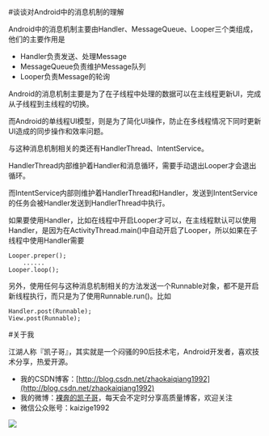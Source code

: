 #谈谈对Android中的消息机制的理解

Android中的消息机制主要由Handler、MessageQueue、Looper三个类组成，他们的主要作用是

- Handler负责发送、处理Message
- MessageQueue负责维护Message队列
- Looper负责Message的轮询

Android的消息机制主要是为了在子线程中处理的数据可以在主线程更新UI，完成从子线程到主线程的切换。

而Android的单线程UI模型，则是为了简化UI操作，防止在多线程情况下同时更新UI造成的同步操作和效率问题。

与这种消息机制相关的类还有HandlerThread、IntentService。

HandlerThread内部维护着Handler和消息循环，需要手动退出Looper才会退出循环。

而IntentService内部则维护着HandlerThread和Handler，发送到IntentService的任务会被Handler发送到HandlerThread中执行。

如果要使用Handler，比如在线程中开启Looper才可以，在主线程默认可以使用Handler，是因为在ActivityThread.main()中自动开启了Looper，所以如果在子线程中使用Handler需要

```
Looper.preper();
	......
Looper.loop();
```

另外，使用任何与这种消息机制相关的方法发送一个Runnable对象，都不是开启新线程执行，而只是为了使用Runnable.run()。比如

```
Handler.post(Runnable);
View.post(Runnable);
```

#关于我

江湖人称『凯子哥』，其实就是一个闷骚的90后技术宅，Android开发者，喜欢技术分享，热爱开源。

- 我的CSDN博客：[http://blog.csdn.net/zhaokaiqiang1992](http://blog.csdn.net/zhaokaiqiang1992)
- 我的微博：[裸奔的凯子哥](http://weibo.com/zhaokaiqiang1992)，每天会不定时分享高质量博客，欢迎关注
- 微信公众账号：kaizige1992

![](http://i12.tietuku.com/f55c34ddb1ba3830.jpg)